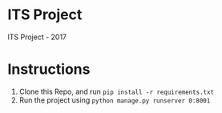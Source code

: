 # ITS Project
ITS Project - 2017

# Instructions
1. Clone this Repo, and run ```pip install -r requirements.txt```
2. Run the project using ``` python manage.py runserver 0:8001 ```
